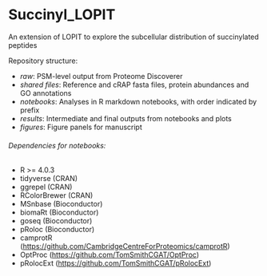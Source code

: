 # Succinyl_LOPIT
An extension of LOPIT to explore the subcellular distribution of succinylated peptides

Repository structure:
- *raw*: PSM-level output from Proteome Discoverer
- *shared files*: Reference and cRAP fasta files, protein abundances and GO annotations
- *notebooks*: Analyses in R markdown notebooks, with order indicated by prefix     
- *results*: Intermediate and final outputs from notebooks and plots
- *figures*: Figure panels for manuscript


###### Dependencies for notebooks:
- R >= 4.0.3
- tidyverse (CRAN)
- ggrepel (CRAN)
- RColorBrewer (CRAN)
- MSnbase (Bioconductor)
- biomaRt (Bioconductor)
- goseq (Bioconductor)
- pRoloc  (Bioconductor)
- camprotR (https://github.com/CambridgeCentreForProteomics/camprotR)
- OptProc (https://github.com/TomSmithCGAT/OptProc)
- pRolocExt (https://github.com/TomSmithCGAT/pRolocExt)


